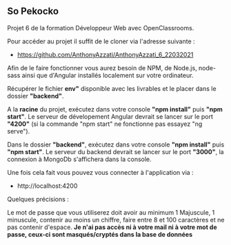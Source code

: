 ## So Pekocko

Projet 6 de la formation Développeur Web avec OpenClassrooms.

Pour accéder au projet il suffit de le cloner via l'adresse suivante :
- https://github.com/AnthonyAzzati/AnthonyAzzati_6_22032021

Afin de le faire fonctionner vous aurez besoin de NPM, de Node.js, node-sass ainsi que d'Angular installés localement sur votre ordinateur.

Récupérer le fichier **env"** disponible avec les livrables et le placer dans le dossier **"backend"**.

A la **racine** du projet, exécutez dans votre console **"npm install"** puis **"npm start"**.
Le serveur de dévelopement Angular devrait se lancer sur le port **"4200"** (si la commande "npm start" ne fonctionne pas essayez "ng serve").

Dans le dossier **"backend"**, exécutez dans votre console **"npm install"** puis **"npm start"**.
Le serveur du backend devrait se lancer sur le port **"3000"**, la connexion à MongoDb s'affichera dans la console.

Une fois cela fait vous pouvez vous connecter à l'application via :
- http://localhost:4200

Quelques précisions :

Le mot de passe que vous utiliserez doit avoir au minimum 1 Majuscule, 1 minuscule, contenir au moins un chiffre, faire entre 8 et 100 caractères et ne pas contenir d'espace.
**Je n'ai pas accès ni à votre mail ni à votre mot de passe, ceux-ci sont masqués/cryptés dans la base de données**
